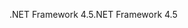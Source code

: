 <span data-ttu-id="da673-101">.NET Framework 4.5</span><span class="sxs-lookup"><span data-stu-id="da673-101">.NET Framework 4.5</span></span>